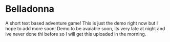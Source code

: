 # Belladonna
A short text based adventure game! This is just the demo right now but I hope to add more soon!
Demo to be avaiable soon, its very late at night and ive never done thi before so I will get this uploaded in the morning.
